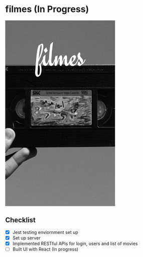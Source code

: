 # filmes (In Progress)

![logo](./filmes.png)

## Checklist

- [x] Jest testing enviornment set up
- [x] Set up server
- [x] Implemented RESTful APIs for login, users and list of movies
- [ ] Built UI with React (In progress)
